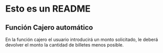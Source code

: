 # Esto es un README
## Función Cajero automático

En la función cajero el usuario introducirá un monto solicitado, le deberá devolver el monto la cantidad de billetes menos posible.
